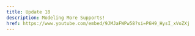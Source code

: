 ```yaml
---
title: Update 18
description: Modeling More Supports!
href: https://www.youtube.com/embed/9JMJaFWPw58?si=P6H9_HysI_xVoZXj
---
```

